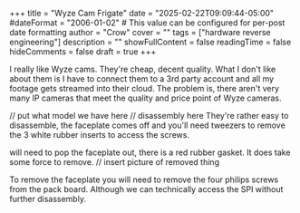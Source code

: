+++
title = "Wyze Cam Frigate"
date = "2025-02-22T09:09:44-05:00"
#dateFormat = "2006-01-02" # This value can be configured for per-post date formatting
author = "Crow"
cover = ""
tags = ["hardware reverse engineering"]
description = ""
showFullContent = false
readingTime = false
hideComments = false
draft = true
+++

I really like Wyze cams. They're cheap, decent quality. What I don't like about
them is I have to connect them to a 3rd party account and all my footage gets
streamed into their cloud. The problem is, there aren't very many IP cameras
that meet the quality and price point of Wyze cameras.

// put what model we have here // disassembly here They're rather easy to
disassemble, the faceplate comes off and you'll need tweezers to remove the 3
white rubber inserts to access the screws.

will need to pop the faceplate out, there is a red rubber gasket. It does take
some force to remove. // insert picture of removed thing

To remove the faceplate you will need to remove the four philips screws from the
pack board. Although we can technically access the SPI without further
disassembly.
